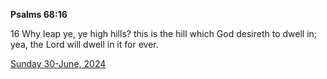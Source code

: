 **Psalms 68:16**

16 Why leap ye, ye high hills? this is the hill which God desireth to dwell in; yea, the Lord will dwell in it for ever.

[Sunday 30-June, 2024](https://getbible.life/kjv/Psalms/68/16)
